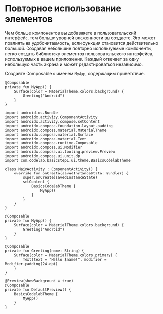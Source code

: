 # Повторное использование элементов



Чем больше компонентов вы добавляете в пользовательский интерфейс, тем больше уровней вложенности вы создаете. Это может повлиять на удобочитаемость, если функция становится действительно большой. Создавая небольшие повторно используемые компоненты, легко создать библиотеку элементов пользовательского интерфейса, используемых в вашем приложении. Каждый отвечает за одну небольшую часть экрана и может редактироваться независимо.

Создайте Composable с именем `MyApp`, содержащим приветствие.

```
@Composable
private fun MyApp() {
    Surface(color = MaterialTheme.colors.background) {
        Greeting("Android")
    }
}
```

```
import android.os.Bundle
import androidx.activity.ComponentActivity
import androidx.activity.compose.setContent
import androidx.compose.foundation.layout.padding
import androidx.compose.material.MaterialTheme
import androidx.compose.material.Surface
import androidx.compose.material.Text
import androidx.compose.runtime.Composable
import androidx.compose.ui.Modifier
import androidx.compose.ui.tooling.preview.Preview
import androidx.compose.ui.unit.dp
import com.codelab.basicstep1.ui.theme.BasicsCodelabTheme

class MainActivity : ComponentActivity() {
    override fun onCreate(savedInstanceState: Bundle?) {
        super.onCreate(savedInstanceState)
        setContent {
            BasicsCodelabTheme {
                MyApp()
            }
        }
    }
}

@Composable
private fun MyApp() {
    Surface(color = MaterialTheme.colors.background) {
        Greeting("Android")
    }
}

@Composable
private fun Greeting(name: String) {
    Surface(color = MaterialTheme.colors.primary) {
        Text(text = "Hello $name!", modifier = Modifier.padding(24.dp))
    }
}

@Preview(showBackground = true)
@Composable
private fun DefaultPreview() {
    BasicsCodelabTheme {
        MyApp()
    }
}
```

